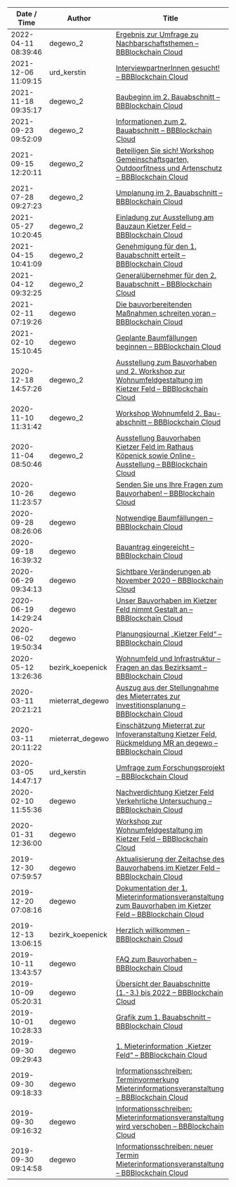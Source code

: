 | Date / Time | Author | Title |
|-------------|--------|-------|
| 2022-04-11 08:39:46 | degewo_2 | [Ergebnis zur Umfrage zu Nachbarschaftsthemen &#8211; BBBlockchain Cloud](./Kietzer%20Feld/Post%202022-04-11Z08:39:46%20by%20degewo_2.md) |
| 2021-12-06 11:09:15 | urd_kerstin | [InterviewpartnerInnen gesucht! &#8211; BBBlockchain Cloud](./Kietzer%20Feld/Post%202021-12-06Z11:09:15%20by%20urd_kerstin.md) |
| 2021-11-18 09:35:17 | degewo_2 | [Baubeginn im 2. Bauabschnitt &#8211; BBBlockchain Cloud](./Kietzer%20Feld/Post%202021-11-18Z09:35:17%20by%20degewo_2.md) |
| 2021-09-23 09:52:09 | degewo_2 | [Informationen zum 2. Bauabschnitt &#8211; BBBlockchain Cloud](./Kietzer%20Feld/Post%202021-09-23Z09:52:09%20by%20degewo_2.md) |
| 2021-09-15 12:20:11 | degewo_2 | [Beteiligen Sie sich! Workshop Gemeinschaftsgarten, Outdoorfitness und Artenschutz &#8211; BBBlockchain Cloud](./Kietzer%20Feld/Post%202021-09-15Z12:20:11%20by%20degewo_2.md) |
| 2021-07-28 09:27:23 | degewo_2 | [Umplanung im 2. Bauabschnitt &#8211; BBBlockchain Cloud](./Kietzer%20Feld/Post%202021-07-28Z09:27:23%20by%20degewo_2.md) |
| 2021-05-27 10:20:45 | degewo_2 | [Einladung zur Ausstellung am Bauzaun Kietzer Feld &#8211; BBBlockchain Cloud](./Kietzer%20Feld/Post%202021-05-27Z10:20:45%20by%20degewo_2.md) |
| 2021-04-15 10:41:09 | degewo_2 | [Genehmigung für den 1. Bauabschnitt erteilt &#8211; BBBlockchain Cloud](./Kietzer%20Feld/Post%202021-04-15Z10:41:09%20by%20degewo_2.md) |
| 2021-04-12 09:32:25 | degewo_2 | [Generalübernehmer für den 2. Bauabschnitt &#8211; BBBlockchain Cloud](./Kietzer%20Feld/Post%202021-04-12Z09:32:25%20by%20degewo_2.md) |
| 2021-02-11 07:19:26 | degewo | [Die bauvorbereitenden Maßnahmen schreiten voran &#8211; BBBlockchain Cloud](./Kietzer%20Feld/Post%202021-02-11Z07:19:26%20by%20degewo.md) |
| 2021-02-10 15:10:45 | degewo | [Geplante Baumfällungen beginnen &#8211; BBBlockchain Cloud](./Kietzer%20Feld/Post%202021-02-10Z15:10:45%20by%20degewo.md) |
| 2020-12-18 14:57:26 | degewo_2 | [Ausstellung zum Bauvorhaben und 2. Workshop zur Wohnumfeldgestaltung im Kietzer Feld &#8211; BBBlockchain Cloud](./Kietzer%20Feld/Post%202020-12-18Z14:57:26%20by%20degewo_2.md) |
| 2020-11-10 11:31:42 | degewo_2 | [Workshop Wohnumfeld 2. Bau-abschnitt &#8211; BBBlockchain Cloud](./Kietzer%20Feld/Post%202020-11-10Z11:31:42%20by%20degewo_2.md) |
| 2020-11-04 08:50:46 | degewo_2 | [Ausstellung Bauvorhaben Kietzer Feld im Rathaus Köpenick sowie Online-Ausstellung &#8211; BBBlockchain Cloud](./Kietzer%20Feld/Post%202020-11-04Z08:50:46%20by%20degewo_2.md) |
| 2020-10-26 11:23:57 | degewo | [Senden Sie uns Ihre Fragen zum Bauvorhaben! &#8211; BBBlockchain Cloud](./Kietzer%20Feld/Post%202020-10-26Z11:23:57%20by%20degewo.md) |
| 2020-09-28 08:26:06 | degewo | [Notwendige Baumfällungen &#8211; BBBlockchain Cloud](./Kietzer%20Feld/Post%202020-09-28Z08:26:06%20by%20degewo.md) |
| 2020-09-18 16:39:32 | degewo | [Bauantrag eingereicht &#8211; BBBlockchain Cloud](./Kietzer%20Feld/Post%202020-09-18Z16:39:32%20by%20degewo.md) |
| 2020-06-29 09:34:13 | degewo | [Sichtbare Veränderungen ab November 2020 &#8211; BBBlockchain Cloud](./Kietzer%20Feld/Post%202020-06-29Z09:34:13%20by%20degewo.md) |
| 2020-06-19 14:29:24 | degewo | [Unser Bauvorhaben im Kietzer Feld nimmt Gestalt an &#8211; BBBlockchain Cloud](./Kietzer%20Feld/Post%202020-06-19Z14:29:24%20by%20degewo.md) |
| 2020-06-02 19:50:34 | degewo | [Planungsjournal „Kietzer Feld“ &#8211; BBBlockchain Cloud](./Kietzer%20Feld/Post%202020-06-02Z19:50:34%20by%20degewo.md) |
| 2020-05-12 13:26:36 | bezirk_koepenick | [Wohnumfeld und Infrastruktur &#8211; Fragen an das Bezirksamt &#8211; BBBlockchain Cloud](./Kietzer%20Feld/Post%202020-05-12Z13:26:36%20by%20bezirk_koepenick.md) |
| 2020-03-11 20:21:21 | mieterrat_degewo | [Auszug aus der Stellungnahme des Mieterrates zur Investitionsplanung &#8211; BBBlockchain Cloud](./Kietzer%20Feld/Post%202020-03-11Z20:21:21%20by%20mieterrat_degewo.md) |
| 2020-03-11 20:11:22 | mieterrat_degewo | [Einschätzung Mieterrat zur Infoveranstaltung Kietzer Feld, Rückmeldung MR an degewo &#8211; BBBlockchain Cloud](./Kietzer%20Feld/Post%202020-03-11Z20:11:22%20by%20mieterrat_degewo.md) |
| 2020-03-05 14:47:17 | urd_kerstin | [Umfrage zum Forschungsprojekt &#8211; BBBlockchain Cloud](./Kietzer%20Feld/Post%202020-03-05Z14:47:17%20by%20urd_kerstin.md) |
| 2020-02-10 11:55:36 | degewo | [Nachverdichtung Kietzer Feld Verkehrliche Untersuchung &#8211; BBBlockchain Cloud](./Kietzer%20Feld/Post%202020-02-10Z11:55:36%20by%20degewo.md) |
| 2020-01-31 12:36:00 | degewo | [Workshop zur Wohnumfeldgestaltung im Kietzer Feld &#8211; BBBlockchain Cloud](./Kietzer%20Feld/Post%202020-01-31Z12:36:00%20by%20degewo.md) |
| 2019-12-30 07:59:57 | degewo | [Aktualisierung der Zeitachse des Bauvorhabens im Kietzer Feld &#8211; BBBlockchain Cloud](./Kietzer%20Feld/Post%202019-12-30Z07:59:57%20by%20degewo.md) |
| 2019-12-20 07:08:16 | degewo | [Dokumentation der 1. Mieterinformationsveranstaltung zum Bauvorhaben im Kietzer Feld &#8211; BBBlockchain Cloud](./Kietzer%20Feld/Post%202019-12-20Z07:08:16%20by%20degewo.md) |
| 2019-12-13 13:06:15 | bezirk_koepenick | [Herzlich willkommen &#8211; BBBlockchain Cloud](./Kietzer%20Feld/Post%202019-12-13Z13:06:15%20by%20bezirk_koepenick.md) |
| 2019-10-11 13:43:57 | degewo | [FAQ zum Bauvorhaben &#8211; BBBlockchain Cloud](./Kietzer%20Feld/Post%202019-10-11Z13:43:57%20by%20degewo.md) |
| 2019-10-09 05:20:31 | degewo | [Übersicht der Bauabschnitte (1.-3.) bis 2022 &#8211; BBBlockchain Cloud](./Kietzer%20Feld/Post%202019-10-09Z05:20:31%20by%20degewo.md) |
| 2019-10-01 10:28:33 | degewo | [Grafik zum 1. Bauabschnitt &#8211; BBBlockchain Cloud](./Kietzer%20Feld/Post%202019-10-01Z10:28:33%20by%20degewo.md) |
| 2019-09-30 09:29:43 | degewo | [1. Mieterinformation &#8222;Kietzer Feld&#8220; &#8211; BBBlockchain Cloud](./Kietzer%20Feld/Post%202019-09-30Z09:29:43%20by%20degewo.md) |
| 2019-09-30 09:18:33 | degewo | [Informationsschreiben: Terminvormerkung Mieterinformationsveranstaltung &#8211; BBBlockchain Cloud](./Kietzer%20Feld/Post%202019-09-30Z09:18:33%20by%20degewo.md) |
| 2019-09-30 09:16:32 | degewo | [Informationsschreiben: Mieterinformationsveranstaltung wird verschoben &#8211; BBBlockchain Cloud](./Kietzer%20Feld/Post%202019-09-30Z09:16:32%20by%20degewo.md) |
| 2019-09-30 09:14:58 | degewo | [Informationsschreiben: neuer Termin Mieterinformationsveranstaltung &#8211; BBBlockchain Cloud](./Kietzer%20Feld/Post%202019-09-30Z09:14:58%20by%20degewo.md) |
